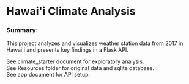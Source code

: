 # Hawai'i Climate Analysis

### Summary:
This project analyzes and visualizes weather station data from 2017 in Hawai'i and presents key findings in a Flask API.

See climate_starter document for exploratory analysis. \
See Resources folder for original data and sqlite database. \
See app document for API setup. 
